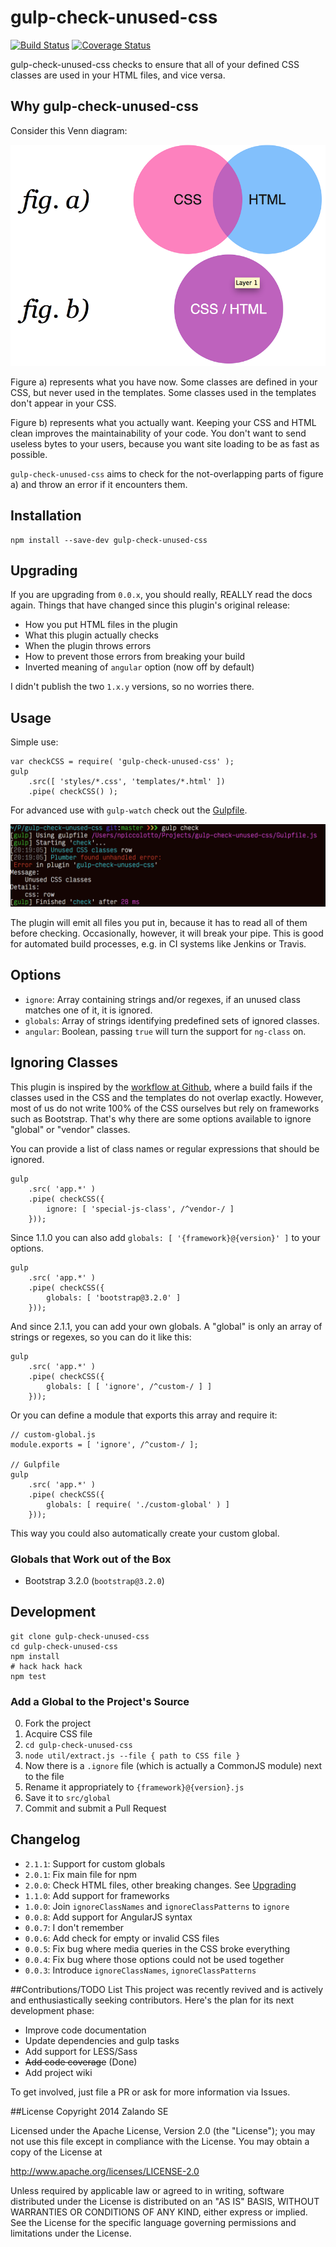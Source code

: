 # gulp-check-unused-css

[![Build Status](http://img.shields.io/travis/zalando/gulp-check-unused-css.svg)](https://travis-ci.org/zalando/gulp-check-unused-css)
[![Coverage Status](https://coveralls.io/repos/github/zalando/gulp-check-unused-css/badge.svg?branch=master)](https://coveralls.io/github/zalando/gulp-check-unused-css?branch=master)

gulp-check-unused-css checks to ensure that all of your defined CSS classes are used in your HTML files, and vice versa.

## Why gulp-check-unused-css

Consider this Venn diagram:

![Explanation](explanation.png)

Figure a) represents what you have now. Some classes are defined in your CSS, but never used in the templates. Some classes used in the templates don't appear in your CSS.

Figure b) represents what you actually want. Keeping your CSS and HTML clean improves the maintainability of your code. You don't want to send useless bytes to your users, because you want site loading to be as fast as possible.

``gulp-check-unused-css`` aims to check for the not-overlapping parts of figure a) and throw an error if it encounters them.

## Installation

    npm install --save-dev gulp-check-unused-css

## Upgrading

If you are upgrading from ``0.0.x``, you should really, REALLY read the docs again. Things that have changed since this plugin's original release:

* How you put HTML files in the plugin
* What this plugin actually checks
* When the plugin throws errors
* How to prevent those errors from breaking your build
* Inverted meaning of ``angular`` option (now off by default)

I didn't publish the two ``1.x.y`` versions, so no worries there.

## Usage

Simple use:

    var checkCSS = require( 'gulp-check-unused-css' );
    gulp
        .src([ 'styles/*.css', 'templates/*.html' ])
        .pipe( checkCSS() );

For advanced use with ``gulp-watch`` check out the [Gulpfile](Gulpfile.js).

![Screenshot](screenshot.png)

The plugin will emit all files you put in, because it has to read all of them before checking. Occasionally, however, it will break your pipe. This is good for automated build processes, e.g. in CI systems like Jenkins or Travis.

## Options

* ``ignore``: Array containing strings and/or regexes, if an unused class matches one of it, it is ignored.
* ``globals``: Array of strings identifying predefined sets of ignored classes.
* ``angular``: Boolean, passing ``true`` will turn the support for ``ng-class`` on.


## Ignoring Classes

This plugin is inspired by the [workflow at Github](http://markdotto.com/2014/07/23/githubs-css/#linting), where a build fails if the classes used in the CSS and the templates do not overlap exactly. However, most of us do not write 100% of the CSS ourselves but rely on frameworks such as Bootstrap. That's why there are some options available to ignore "global" or "vendor" classes.

You can provide a list of class names or regular expressions that should be ignored.

    gulp
        .src( 'app.*' )
        .pipe( checkCSS({
            ignore: [ 'special-js-class', /^vendor-/ ]
        }));

Since 1.1.0 you can also add ``globals: [ '{framework}@{version}' ]`` to your options.

    gulp
        .src( 'app.*' )
        .pipe( checkCSS({
            globals: [ 'bootstrap@3.2.0' ]
        }));

And since 2.1.1, you can add your own globals. A "global" is only an array of strings or regexes, so you can do it like this:

    gulp
        .src( 'app.*' )
        .pipe( checkCSS({
            globals: [ [ 'ignore', /^custom-/ ] ]
        }));

Or you can define a module that exports this array and require it:

    // custom-global.js
    module.exports = [ 'ignore', /^custom-/ ];

    // Gulpfile
    gulp
        .src( 'app.*' )
        .pipe( checkCSS({
            globals: [ require( './custom-global' ) ]
        }));

This way you could also automatically create your custom global.

### Globals that Work out of the Box

* Bootstrap 3.2.0 (``bootstrap@3.2.0``)

## Development

    git clone gulp-check-unused-css
    cd gulp-check-unused-css
    npm install
    # hack hack hack
    npm test

### Add a Global to the Project's Source

0. Fork the project
1. Acquire CSS file
2. ``cd gulp-check-unused-css``
3. ``node util/extract.js --file { path to CSS file }``
4. Now there is a ``.ignore`` file (which is actually a CommonJS module) next to the file
5. Rename it appropriately to ``{framework}@{version}.js``
6. Save it to ``src/global``
7. Commit and submit a Pull Request

## Changelog

* ``2.1.1``: Support for custom globals
* ``2.0.1``: Fix main file for npm
* ``2.0.0``: Check HTML files, other breaking changes. See [Upgrading](#upgrading)
* ``1.1.0``: Add support for frameworks
* ``1.0.0``: Join ``ignoreClassNames`` and ``ignoreClassPatterns`` to ``ignore``
* ``0.0.8``: Add support for AngularJS syntax
* ``0.0.7``: I don't remember
* ``0.0.6``: Add check for empty or invalid CSS files
* ``0.0.5``: Fix bug where media queries in the CSS broke everything
* ``0.0.4``: Fix bug where those options could not be used together
* ``0.0.3``: Introduce ``ignoreClassNames``, ``ignoreClassPatterns``

##Contributions/TODO List
This project was recently revived and is actively and enthusiastically seeking contributors. Here's the plan for its next development phase:
- Improve code documentation
- Update dependencies and gulp tasks
- Add support for LESS/Sass
- ~~Add code coverage~~ (Done)
- Add project wiki

To get involved, just file a PR or ask for more information via Issues.

##License
Copyright 2014 Zalando SE

Licensed under the Apache License, Version 2.0 (the "License"); you may not use this file except in compliance with the License. You may obtain a copy of the License at

http://www.apache.org/licenses/LICENSE-2.0

Unless required by applicable law or agreed to in writing, software distributed under the License is distributed on an "AS IS" BASIS, WITHOUT WARRANTIES OR CONDITIONS OF ANY KIND, either express or implied. See the License for the specific language governing permissions and limitations under the License.
